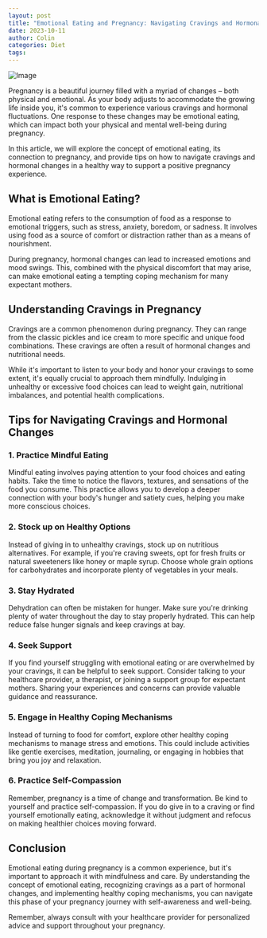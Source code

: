 ```yaml
---
layout: post
title: "Emotional Eating and Pregnancy: Navigating Cravings and Hormonal Changes"
date: 2023-10-11
author: Colin
categories: Diet
tags: 
---
```


![Image](https://source.unsplash.com/1600x900/?pregnant)

Pregnancy is a beautiful journey filled with a myriad of changes – both physical and emotional. As your body adjusts to accommodate the growing life inside you, it's common to experience various cravings and hormonal fluctuations. One response to these changes may be emotional eating, which can impact both your physical and mental well-being during pregnancy.

In this article, we will explore the concept of emotional eating, its connection to pregnancy, and provide tips on how to navigate cravings and hormonal changes in a healthy way to support a positive pregnancy experience.

## What is Emotional Eating?

Emotional eating refers to the consumption of food as a response to emotional triggers, such as stress, anxiety, boredom, or sadness. It involves using food as a source of comfort or distraction rather than as a means of nourishment.

During pregnancy, hormonal changes can lead to increased emotions and mood swings. This, combined with the physical discomfort that may arise, can make emotional eating a tempting coping mechanism for many expectant mothers.

## Understanding Cravings in Pregnancy

Cravings are a common phenomenon during pregnancy. They can range from the classic pickles and ice cream to more specific and unique food combinations. These cravings are often a result of hormonal changes and nutritional needs.

While it's important to listen to your body and honor your cravings to some extent, it's equally crucial to approach them mindfully. Indulging in unhealthy or excessive food choices can lead to weight gain, nutritional imbalances, and potential health complications.

## Tips for Navigating Cravings and Hormonal Changes

### 1. Practice Mindful Eating

Mindful eating involves paying attention to your food choices and eating habits. Take the time to notice the flavors, textures, and sensations of the food you consume. This practice allows you to develop a deeper connection with your body's hunger and satiety cues, helping you make more conscious choices.

### 2. Stock up on Healthy Options

Instead of giving in to unhealthy cravings, stock up on nutritious alternatives. For example, if you're craving sweets, opt for fresh fruits or natural sweeteners like honey or maple syrup. Choose whole grain options for carbohydrates and incorporate plenty of vegetables in your meals.

### 3. Stay Hydrated

Dehydration can often be mistaken for hunger. Make sure you're drinking plenty of water throughout the day to stay properly hydrated. This can help reduce false hunger signals and keep cravings at bay.

### 4. Seek Support

If you find yourself struggling with emotional eating or are overwhelmed by your cravings, it can be helpful to seek support. Consider talking to your healthcare provider, a therapist, or joining a support group for expectant mothers. Sharing your experiences and concerns can provide valuable guidance and reassurance.

### 5. Engage in Healthy Coping Mechanisms

Instead of turning to food for comfort, explore other healthy coping mechanisms to manage stress and emotions. This could include activities like gentle exercises, meditation, journaling, or engaging in hobbies that bring you joy and relaxation.

### 6. Practice Self-Compassion

Remember, pregnancy is a time of change and transformation. Be kind to yourself and practice self-compassion. If you do give in to a craving or find yourself emotionally eating, acknowledge it without judgment and refocus on making healthier choices moving forward.

## Conclusion

Emotional eating during pregnancy is a common experience, but it's important to approach it with mindfulness and care. By understanding the concept of emotional eating, recognizing cravings as a part of hormonal changes, and implementing healthy coping mechanisms, you can navigate this phase of your pregnancy journey with self-awareness and well-being.

Remember, always consult with your healthcare provider for personalized advice and support throughout your pregnancy.
